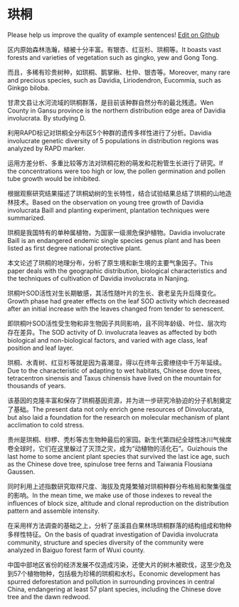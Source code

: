 # 珙桐

Please help us improve the quality of example sentences! [Edit on Github](https://github.com/jiyushe/jiyu-example-sentence-source/blob/main/chinese/gongtong_1.md)

<p><span class="chinese">区内原始森林浩瀚，植被十分丰富。有银杏、红豆杉、珙桐等。</span><span class="english">It boasts vast forests and varieties of vegetation such as gingko, yew and Gong Tong.</span></p>

<p><span class="chinese">而且，多稀有珍贵树种，如珙桐、鹅掌楸、杜仲、银杏等。</span><span class="english">Moreover, many rare and precious species, such as Davidia, Liriodendron, Eucommia, such as Ginkgo biloba.</span></p>

<p><span class="chinese">甘肃文县让水河流域的珙桐群落，是目前该种群自然分布的最北残遗。</span><span class="english">Wen County in Gansu province is the northern distribution edge area of Davidia involucrata. By studying D.</span></p>

<p><span class="chinese">利用RAPD标记对珙桐全分布区5个种群的遗传多样性进行了分析。</span><span class="english">Davidia involucrate genetic diversity of 5 populations in distribution regions was analyzed by RAPD marker.</span></p>

<p><span class="chinese">运用方差分析、多重比较等方法对珙桐花粉的萌发和花粉管生长进行了研究。</span><span class="english">If the concentrations were too high or low, the pollen germination and pollen tube growth would be inhibited.</span></p>

<p><span class="chinese">根据观察研究结果描述了珙桐幼树的生长特性，结合试验结果总结了珙桐的山地造林技术。</span><span class="english">Based on the observation on young tree growth of Davidia involucrata Baill and planting experiment, plantation techniques were summarized.</span></p>

<p><span class="chinese">珙桐是我国特有的单种属植物，为国家一级濒危保护植物。</span><span class="english">Davidia involucrate Baill is an endangered endemic single species genus plant and has been listed as first degree national protective plant.</span></p>

<p><span class="chinese">本文论述了珙桐的地理分布，分析了原生境和新生境的主要气象因子。</span><span class="english">This paper deals with the geographic distribution, biological characteristics and the techniques of cultivation of Davidia involucrata in Nanjing.</span></p>

<p><span class="chinese">珙桐叶SOD活性对生长期敏感，其活性随叶片的生长、衰老呈先升后降变化。</span><span class="english">Growth phase had greater effects on the leaf SOD activity which decreased after an initial increase with the leaves changed from tender to senescent.</span></p>

<p><span class="chinese">即珙桐叶SOD活性受生物和非生物因子共同影响，且不同年龄级、叶位、层次均存在差异。</span><span class="english">The SOD activity of D. involucrata leaves as affected by both biological and non-biological factors, and varied with age class, leaf position and leaf layer.</span></p>

<p><span class="chinese">珙桐、水青树、红豆杉等就是因为喜潮湿，得以在终年云雾缭绕中千万年延续。</span><span class="english">Due to the characteristic of adapting to wet habitats, Chinese dove trees, tetracentron sinensis and Taxus chinensis have lived on the mountain for thousands of years.</span></p>

<p><span class="chinese">该基因的克隆丰富和保存了珙桐基因资源，并为进一步研究冷胁迫的分子机制奠定了基础。</span><span class="english">The present data not only enrich gene resources of Dinvolucrata, but also laid a foundation for the research on molecular mechanism of plant acclimation to cold stress.</span></p>

<p><span class="chinese">贵州是珙桐、桫椤、秃杉等古生物种最后的家园。新生代第四纪全球性冰川气候席卷全球时，它们在这里躲过了灭顶之灾，成为“动植物的活化石”。</span><span class="english">Guizhouis the last home to some ancient plant species that survived the last ice age, such as the Chinese dove tree, spinulose tree ferns and Taiwania Flousiana Gaussen.</span></p>

<p><span class="chinese">同时利用上述指数研究取样尺度、海拔及克隆繁殖对珙桐种群分布格局和聚集强度的影响。</span><span class="english">In the mean time, we make use of those indexes to reveal the influences of block size, altitude and clonal reproduction on the distribution pattern and assemble intensity.</span></p>

<p><span class="chinese">在采用样方法调查的基础之上，分析了巫溪县白果林场珙桐群落的结构组成和物种多样性特征。</span><span class="english">On the basis of quadrat investigation of Davidia involucrata community, structure and species diversity of the community were analyzed in Baiguo forest farm of Wuxi county.</span></p>

<p><span class="chinese">中国中部地区省份的经济发展不仅造成污染，还使大片的树木被砍伐，这至少危及到57个植物物种，包括极为珍稀的珙桐和水杉。</span><span class="english">Economic development has spurred deforestation and pollution in surrounding provinces in central China, endangering at least 57 plant species, including the Chinese dove tree and the dawn redwood.</span></p>


